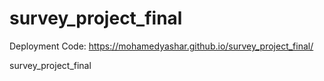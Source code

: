 # survey_project_final

Deployment Code: https://mohamedyashar.github.io/survey_project_final/

survey_project_final
